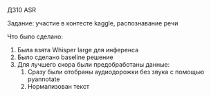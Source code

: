 ДЗ10 ASR

Задание: участие в контесте kaggle, распознавание речи 

Что было сделано:
1. Была взята Whisper large для инференса
2. Было сделано baseline решение
3. Для лучшего скора были предобработаны данные: 
    1. Сразу были отобраны аудиодорожки без звука с помощью pyannotate
    2. Нормализован текст